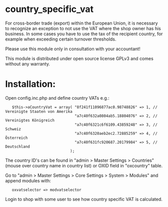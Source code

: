 country_specific_vat
====================

For cross-border trade (export) within the European Union, it is necessary to recognize an exception to not use the VAT where the shop owner has his business. In some cases you have to use the tax of the recipient country, for example when exceeding certain turnover thresholds.

Please use this module only in consultation with your accountant!

This module is distributed under open source license GPLv3 and comes without any warranty.

Installation:
=============
Open config.inc.php and define country VATs e.g.:


       $this->aCountryVat = array( "8f241f11096877ac0.98748826" => 1, // Vereinigte Staaten von Amerika
                                   "a7c40f632a0804ab5.18804076" => 2, // Vereinigtes Königreich
                                   "a7c40f6321c6f6109.43859248" => 3, // Schweiz
                                   "a7c40f6320aeb2ec2.72885259" => 4, // Österreich
                                   "a7c40f631fc920687.20179984" => 5, // Deutschland
                                 );

The country ID's can be found in "admin > Master Settings > Countries" (mouse over country name in country list) or OXID field in "oxcountry" table.

Go to "admin > Master Settings > Core Settings > System > Modules" and append modules with:

       oxvatselector => modvatselector

Login to shop with some user to see how country specific VAT is calculated.